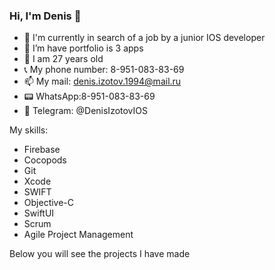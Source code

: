 ### Hi, I'm Denis 👋

<!--
**Denisiz/Denisiz** is a ✨ _special_ ✨ repository because its `README.md` (this file) appears on your GitHub profile.

Here are some ideas to get you started:
-->
- 🔭 I'm currently in search of a job by a junior IOS developer
- 🌱 I’m have portfolio is 3 apps
- 🙂 I am 27 years old
- 📞 My phone number: 8-951-083-83-69
- 📫 My mail: denis.izotov.1994@mail.ru
- 📟 WhatsApp:8-951-083-83-69
- 📠 Telegram: @DenisIzotovIOS

My skills:
- Firebase
- Cocopods
- Git
- Xcode
- SWIFT
- Objective-C
- SwiftUI
- Scrum
- Agile Project Management

Below you will see the projects I have made
